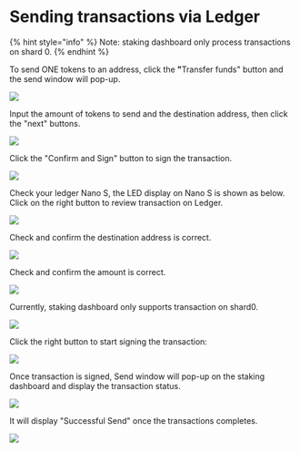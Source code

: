# Sending transactions via Ledger

{% hint style="info" %}
Note: staking dashboard only process transactions on shard 0.
{% endhint %}

To send ONE tokens to an address, click the **"**&#x54;ransfer funds" button and the send window will pop-up.

![](<../../../../../.gitbook/assets/image (76).png>)

Input the amount of tokens to send and the destination address, then click the "next" buttons.

![](<../../../../../.gitbook/assets/image (157) (1) (1).png>)

Click the "Confirm and Sign" button to sign the transaction.

![](<../../../../../.gitbook/assets/image (83).png>)

Check your ledger Nano S, the LED display on Nano S is shown as below.  Click on the right button to review transaction on Ledger.

![](<../../../../../.gitbook/assets/image (84).png>)

Check and confirm the destination address is correct.

![](<../../../../../.gitbook/assets/image (85).png>)

Check and confirm the amount is correct.

![](<../../../../../.gitbook/assets/image (86).png>)

Currently, staking dashboard only supports transaction on shard0.

![](<../../../../../.gitbook/assets/image (87).png>)

Click the right button to start signing the transaction:

![](<../../../../../.gitbook/assets/image (89).png>)

Once transaction is signed, Send window will pop-up on the staking dashboard and display the transaction status.

![](<../../../../../.gitbook/assets/image (69).png>)

&#x20;It will display "Successful Send" once the transactions completes.

![](<../../../../../.gitbook/assets/image (68).png>)
